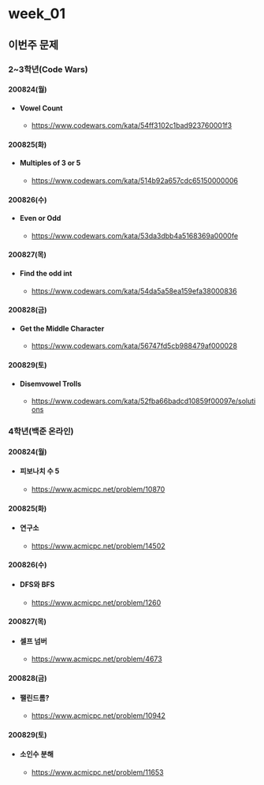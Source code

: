 # week_01

## 이번주 문제



### 2~3학년(Code Wars)

#### 200824(월)

* #### Vowel Count

  * https://www.codewars.com/kata/54ff3102c1bad923760001f3

#### 200825(화)

* #### Multiples of 3 or 5

  * https://www.codewars.com/kata/514b92a657cdc65150000006

#### 200826(수)

* #### Even or Odd

  * https://www.codewars.com/kata/53da3dbb4a5168369a0000fe

#### 200827(목)

* #### Find the odd int

  * https://www.codewars.com/kata/54da5a58ea159efa38000836

#### 200828(금)

* #### Get the Middle Character

  * https://www.codewars.com/kata/56747fd5cb988479af000028

#### 200829(토)

* #### Disemvowel Trolls

  * https://www.codewars.com/kata/52fba66badcd10859f00097e/solutions



### 4학년(백준 온라인)

#### 200824(월)

* #### 피보나치 수 5

  * https://www.acmicpc.net/problem/10870

#### 200825(화)

* #### 연구소

  * https://www.acmicpc.net/problem/14502

#### 200826(수)

* #### DFS와 BFS

  * https://www.acmicpc.net/problem/1260

#### 200827(목)

* #### 셀프 넘버

  * https://www.acmicpc.net/problem/4673

#### 200828(금)

* #### 팰린드롬?

  * https://www.acmicpc.net/problem/10942

#### 200829(토)

* #### 소인수 분해

  * https://www.acmicpc.net/problem/11653




